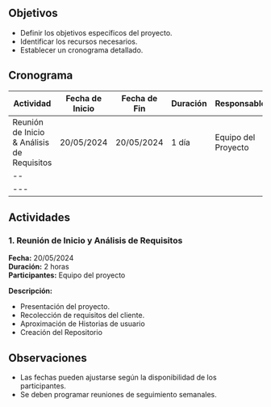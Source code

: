 
## Objetivos
- Definir los objetivos específicos del proyecto.
- Identificar los recursos necesarios.
- Establecer un cronograma detallado.

## Cronograma

| Actividad                                  | Fecha de Inicio | Fecha de Fin | Duración | Responsable         |
| ------------------------------------------ | --------------- | ------------ | -------- | ------------------- |
| Reunión de Inicio & Análisis de Requisitos | 20/05/2024      | 20/05/2024   | 1 día    | Equipo del Proyecto |
| --                                         |                 |              |          |                     |
| ---                                        |                 |              |          |                     |

## Actividades

### 1. Reunión de Inicio y Análisis de Requisitos
**Fecha:** 20/05/2024  
**Duración:** 2 horas  
**Participantes:** Equipo del proyecto

**Descripción:**
- Presentación del proyecto.
- Recolección de requisitos del cliente.
- Aproximación de Historias de usuario
- Creación del Repositorio


## Observaciones
- Las fechas pueden ajustarse según la disponibilidad de los participantes.
- Se deben programar reuniones de seguimiento semanales.

